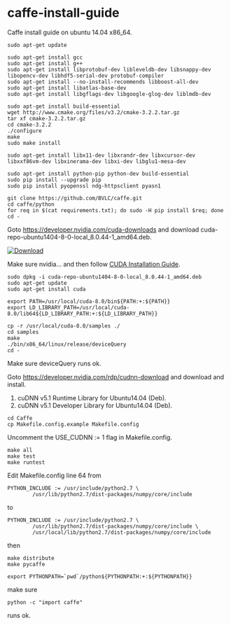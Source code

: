 # caffe-install-guide
Caffe install guide on ubuntu 14.04 x86_64.

```
sudo apt-get update
```

```
sudo apt-get install gcc
sudo apt-get install g++
sudo apt-get install libprotobuf-dev libleveldb-dev libsnappy-dev libopencv-dev libhdf5-serial-dev protobuf-compiler
sudo apt-get install --no-install-recommends libboost-all-dev
sudo apt-get install libatlas-base-dev
sudo apt-get install libgflags-dev libgoogle-glog-dev liblmdb-dev
```

```
sudo apt-get install build-essential
wget http://www.cmake.org/files/v3.2/cmake-3.2.2.tar.gz
tar xf cmake-3.2.2.tar.gz
cd cmake-3.2.2
./configure
make
sudo make install
```

```
sudo apt-get install libx11-dev libxrandr-dev libxcursor-dev libxxf86vm-dev libxinerama-dev libxi-dev libglu1-mesa-dev
```

```
sudo apt-get install python-pip python-dev build-essential
sudo pip install --upgrade pip
sudo pip install pyopenssl ndg-httpsclient pyasn1
```

```
git clone https://github.com/BVLC/caffe.git
cd caffe/python
for req in $(cat requirements.txt); do sudo -H pip install $req; done
cd -
```

Goto <https://developer.nvidia.com/cuda-downloads> and download cuda-repo-ubuntu1404-8-0-local_8.0.44-1_amd64.deb.

[![Download](1.png "download")](https://developer.nvidia.com/cuda-downloads)

Make sure nvidia... and then follow [CUDA Installation Guide](https://developer.nvidia.com/compute/cuda/8.0/prod/docs/sidebar/CUDA_Installation_Guide_Linux-pdf).
```
sudo dpkg -i cuda-repo-ubuntu1404-8-0-local_8.0.44-1_amd64.deb
sudo apt-get update
sudo apt-get install cuda
```

```
export PATH=/usr/local/cuda-8.0/bin${PATH:+:${PATH}}
export LD_LIBRARY_PATH=/usr/local/cuda-8.0/lib64${LD_LIBRARY_PATH:+:${LD_LIBRARY_PATH}}
```

```
cp -r /usr/local/cuda-8.0/samples ./
cd samples
make
./bin/x86_64/linux/release/deviceQuery
cd -
```
Make sure deviceQuery runs ok.


Goto <https://developer.nvidia.com/rdp/cudnn-download> and download and install.

1. cuDNN v5.1 Runtime Library for Ubuntu14.04 (Deb).
2. cuDNN v5.1 Developer Library for Ubuntu14.04 (Deb).

```
cd Caffe
cp Makefile.config.example Makefile.config
```

Uncomment the USE_CUDNN := 1 flag in Makefile.config.

```
make all
make test
make runtest
```
Edit Makefile.config line 64 from
```
PYTHON_INCLUDE := /usr/include/python2.7 \
		/usr/lib/python2.7/dist-packages/numpy/core/include
```
to
```
PYTHON_INCLUDE := /usr/include/python2.7 \
		/usr/lib/python2.7/dist-packages/numpy/core/include \
		/usr/local/lib/python2.7/dist-packages/numpy/core/include    
```
then
```
make distribute
make pycaffe
```

```
export PYTHONPATH=`pwd`/python${PYTHONPATH:+:${PYTHONPATH}}
```
make sure 
```
python -c "import caffe"
```
runs ok.
